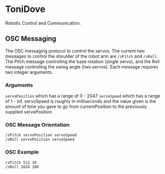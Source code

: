 # ToniDove
Robotic Control and Communication.  

## OSC Messaging
The OSC messaging protocol to control the servos.
The current two messages to control the shoulder of the robot arm are `/sPitch` and `/sRoll`.  The Pitch message controlling the base rotation (single servo), and the Roll message controlling the swing angle (two servos).  Each message requires two integer arguments.  
### Arguments
`servoPosition` which has a range of 0 - 2047
 `servoSpeed` which has a range of 1 - inf. servoSpeed is roughly in milliseconds and the value given is the amount of time you gave to go from currentPosition to the previously supplied servePosition
### OSC Message Orientation
```{r, engine='bash', count_lines}
/sPitch servoPosition servoSpeed
/sRoll servoPosition servoSpeed
```
### OSC Example
```{r, engine='bash', count_lines}
/sPitch 512 18
/sRoll 1024 100
```
